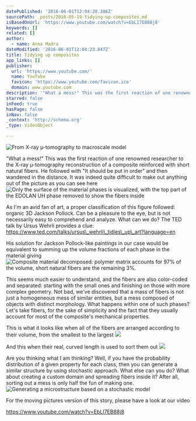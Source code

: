 ```yaml
---
datePublished: '2016-06-01T12:04:28.386Z'
sourcePath: _posts/2016-05-19-tidying-up-composites.md
isBasedOnUrl: 'https://www.youtube.com/watch?v=EbLI7EB88j8'
keywords: []
related: []
author:
  - name: Anna Madra
dateModified: '2016-06-01T12:04:23.847Z'
title: Tidying up composites
app_links: []
publisher:
  url: 'https://www.youtube.com/'
  name: YouTube
  favicon: 'https://www.youtube.com/favicon.ico'
  domain: www.youtube.com
description: '"What a mess!" This was the first reaction of one renowned researcher to the X-ray µ-tomography reconstruction of a composite reinforced with short natural fibers. He followed with "It should be put in order" and then wandered in the distance. It was indeed quite difficult to make out anything out of the picture as you can see here'
starred: false
inFeed: true
hasPage: false
inNav: false
_context: 'http://schema.org'
_type: VideoObject

---
```

![From X-ray µ-tomography to macroscale model](https://the-grid-user-content.s3-us-west-2.amazonaws.com/c83daae1-5464-4ed5-9560-fc1056b340fd.png)

"What a mess!" This was the first reaction of one renowned researcher to the X-ray µ-tomography reconstruction of a composite reinforced with short natural fibers. He followed with "It should be put in order" and then wandered in the distance. It was indeed quite difficult to make out anything out of the picture as you can see here
![Only the surface of the material phases is visualized, with the top part of the EDOLAN UH phase removed to show the fibers inside](https://s3-us-west-2.amazonaws.com/the-grid-img/p/07c0241f44eef0e83b36b7b96d8dc638822258ee.png)

As I'm an avid fan of art, a proper classification of this figure followed: organic 3D Jackson Pollock. Can be a pleasure to the eye, but is not necessarily easy to comprehend and analyze. What can we do? The TED talk by Ursus Wehrli provides a clue: https://www.ted.com/talks/ursus\_wehrli\_tidies\_up\_art?language=en

His solution for Jackson Pollock-like paintings in our case would be equivalent to summing up the volume fractions of each phase in the material giving
![Composite material decomposed: polymer matrix accounts for 97% of the volume, short natural fibers are the remaining 3%.](https://the-grid-user-content.s3-us-west-2.amazonaws.com/3e508ba3-6eb6-4337-b271-85d120d64ff4.png)

This seems much easier to understand, and the fibers are also color-coded and separated: starting with the small ones and finishing on those with more complex geometry. Not bad, we've discovered that a mass of fibers is not just a homogeneous mess of similar entities, but a mess composed of objects with distinct morphology. What happens within one of such phases? Let's take fibers, for the sake of simplicity and the fact that they usually account for most of the composite's mechanical properties.

This is what it looks like when all of the fibers are arranged according to their volume, from the smallest to the largest
![](https://s3-us-west-2.amazonaws.com/the-grid-img/p/0f07be048a9f8886f776a48ec8ae0f47bac57bf6.png)

And this when their real, curved length is used to sort them out
![](https://the-grid-user-content.s3-us-west-2.amazonaws.com/67f24e54-7734-468e-b6ea-f364d9255e6a.png)

Are you thinking what I am thinking? Well, if you have the probability distribution of a given property for each class, then you can generate a similar structure by using stochastic approach. What else can you do? What about creating a custom domain and spreading fibers inside it? After all, sorting out a mess is only half the fun of making one.
![Generating a microstructure based on a stochastic model](https://s3-us-west-2.amazonaws.com/the-grid-img/p/e810b042cd0d4f988f448da70bfa24e1e71ecada.png)

For the moving pictures version of this story, please have a look at our video

https://www.youtube.com/watch?v=EbLI7EB88j8